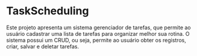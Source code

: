 # TaskScheduling
Este projeto apresenta um sistema gerenciador de tarefas, que permite ao usuário cadastrar uma lista de tarefas para organizar melhor sua rotina. O sistema possui um CRUD, ou seja, permite ao usuário obter os registros, criar, salvar e deletar tarefas.
